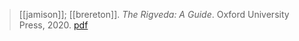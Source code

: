 > [[jamison]]; [[brereton]]. *The Rigveda: A Guide*. Oxford University Press, 2020. [pdf](a/s-jamison-j-brereton2020.pdf)